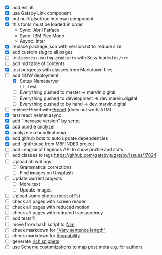 - [x] add eslint
- [x] use Gatsby Link component
- [x] put null/false/true into own component
- [x] this fonts must be loaded in order
  - Sync: Abril Fatface
  - Sync: IBM Plex Mono
  - Async: Inter
- [x] replace package.json with version.txt to reduce size
- [x] add custom slug to all pages
- [ ] test `postcss-easing-gradients` with Scss loaded in `/src`
- [ ] add md table of contents
- [x] test purgecss with classes from Markdown files
- [ ] add NOW deployment
  - [x] Setup Nameserver
    - [ ] Test
  - [ ] Everything pushed to master -> marvin.digital
  - [ ] Everything pushed to development -> dev.marvin.digital
  - [ ] Everything pushed to by hand -> dev.marvin.digital
- [ ] ~~replace React with [Preact][1]~~ (does not work ATM)
- [x] test react helmet async
- [x] add "increase version" by script
- [x] add bundle analyzer
- [x] analyze via bundlephobia
- [x] add github bots to auto update dependencies
- [x] add lighthouse from M8FINDER project
- [ ] add League of Legends API to show profile and stats
- [ ] add classes to tags https://github.com/gatsbyjs/gatsby/issues/17824
- [ ] Upload all writings
  - [ ] Grammatical corrections
  - [ ] Find images on Unsplash
- [ ] Update current projects
  - [ ] More text
  - [ ] Update images
- [ ] Upload some photos (best off's)
- [ ] check all pages with screen reader
- [ ] check all pages with reduced motion
- [ ] check all pages with reduced transparency
- [ ] add tests?!
- [ ] move from bash script to [Nim][2]
- [ ] check markdown for ["Vary sentence length"][3]
- [ ] check markdown for [Readability][4]
- [ ] generate [rich snippets][5]
- [ ] use [Scheme customizations][6] to map post meta e.g. for authors

[1]: https://www.gatsbyjs.org/packages/gatsby-plugin-preact/
[2]: https://nim-lang.org/docs/tut1.html
[3]: https://github.com/wooorm/write-music
[4]: https://wooorm.com/readability/
[5]: https://www.gatsbyjs.org/docs/seo/
[6]: https://www.gatsbyjs.org/docs/schema-customization/#foreign-key-fields
